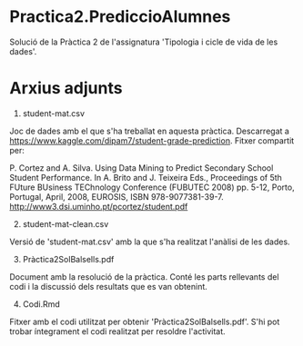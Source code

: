 # Practica2.PrediccioAlumnes
Solució de la Pràctica 2 de l'assignatura 'Tipologia i cicle de vida de les dades'.


# Arxius adjunts

1) student-mat.csv

Joc de dades amb el que s'ha treballat en aquesta pràctica.
Descarregat a https://www.kaggle.com/dipam7/student-grade-prediction.
Fitxer compartit per:

P. Cortez and A. Silva. Using Data Mining to Predict Secondary School Student Performance. In A. Brito and J. Teixeira Eds., Proceedings of 5th FUture BUsiness TEChnology Conference (FUBUTEC 2008) pp. 5-12, Porto, Portugal, April, 2008, EUROSIS, ISBN 978-9077381-39-7.
http://www3.dsi.uminho.pt/pcortez/student.pdf

2) student-mat-clean.csv

Versió de 'student-mat.csv' amb la que s'ha realitzat l'anàlisi de les dades.

3) Pràctica2SolBalsells.pdf

Document amb la resolució de la pràctica. Conté les parts rellevants del codi i la discussió dels resultats que es van obtenint.

4) Codi.Rmd

Fitxer amb el codi utilitzat per obtenir 'Pràctica2SolBalsells.pdf'. S'hi pot trobar íntegrament el codi realitzat per resoldre l'activitat.
